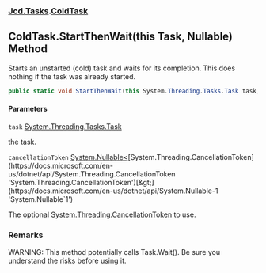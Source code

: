 ### [Jcd.Tasks](Jcd.Tasks.md 'Jcd.Tasks').[ColdTask](Jcd.Tasks.ColdTask.md 'Jcd.Tasks.ColdTask')

## ColdTask.StartThenWait(this Task, Nullable<CancellationToken>) Method

Starts an unstarted (cold) task and waits for its completion. This does nothing if the task was already started.

```csharp
public static void StartThenWait(this System.Threading.Tasks.Task task, System.Nullable<System.Threading.CancellationToken> cancellationToken=null);
```
#### Parameters

<a name='Jcd.Tasks.ColdTask.StartThenWait(thisSystem.Threading.Tasks.Task,System.Nullable_System.Threading.CancellationToken_).task'></a>

`task` [System.Threading.Tasks.Task](https://docs.microsoft.com/en-us/dotnet/api/System.Threading.Tasks.Task 'System.Threading.Tasks.Task')

the task.

<a name='Jcd.Tasks.ColdTask.StartThenWait(thisSystem.Threading.Tasks.Task,System.Nullable_System.Threading.CancellationToken_).cancellationToken'></a>

`cancellationToken` [System.Nullable&lt;](https://docs.microsoft.com/en-us/dotnet/api/System.Nullable-1 'System.Nullable`1')[System.Threading.CancellationToken](https://docs.microsoft.com/en-us/dotnet/api/System.Threading.CancellationToken 'System.Threading.CancellationToken')[&gt;](https://docs.microsoft.com/en-us/dotnet/api/System.Nullable-1 'System.Nullable`1')

The optional [System.Threading.CancellationToken](https://docs.microsoft.com/en-us/dotnet/api/System.Threading.CancellationToken 'System.Threading.CancellationToken') to use.

### Remarks
WARNING: This method potentially calls Task.Wait(). Be sure you understand the risks before using it.